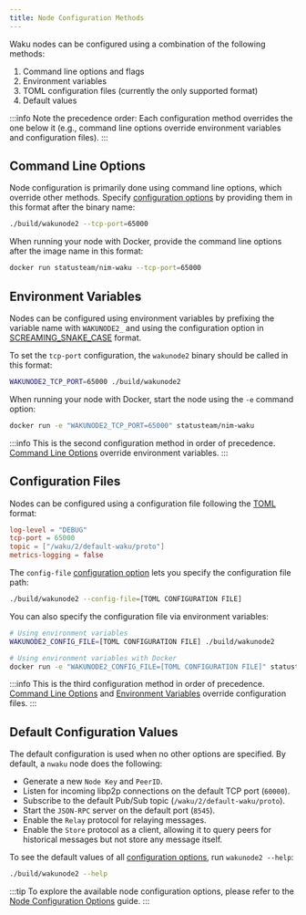 ```yaml
---
title: Node Configuration Methods
---
```


Waku nodes can be configured using a combination of the following methods:

1. Command line options and flags
2. Environment variables
3. TOML configuration files (currently the only supported format)
4. Default values

:::info
Note the precedence order: Each configuration method overrides the one below it (e.g., command line options override environment variables and configuration files).
:::

## Command Line Options

Node configuration is primarily done using command line options, which override other methods. Specify [configuration options](/guides/reference/node-config-options) by providing them in this format after the binary name:

```bash
./build/wakunode2 --tcp-port=65000
```

When running your node with Docker, provide the command line options after the image name in this format:

```bash
docker run statusteam/nim-waku --tcp-port=65000
```

## Environment Variables

Nodes can be configured using environment variables by prefixing the variable name with `WAKUNODE2_` and using the configuration option in [SCREAMING_SNAKE_CASE](https://en.wiktionary.org/wiki/screaming_snake_case) format.

To set the `tcp-port` configuration, the `wakunode2` binary should be called in this format:

```bash
WAKUNODE2_TCP_PORT=65000 ./build/wakunode2
```

When running your node with Docker, start the node using the `-e` command option:

```bash
docker run -e "WAKUNODE2_TCP_PORT=65000" statusteam/nim-waku
```

:::info
This is the second configuration method in order of precedence. [Command Line Options](#command-line-options) override environment variables.
:::

## Configuration Files

Nodes can be configured using a configuration file following the [TOML](https://toml.io/en/) format:

```toml title="TOML Config File" showLineNumbers
log-level = "DEBUG"
tcp-port = 65000
topic = ["/waku/2/default-waku/proto"]
metrics-logging = false
```

The `config-file` [configuration option](/guides/reference/node-config-options) lets you specify the configuration file path:

```bash
./build/wakunode2 --config-file=[TOML CONFIGURATION FILE]
```

You can also specify the configuration file via environment variables:

```bash
# Using environment variables
WAKUNODE2_CONFIG_FILE=[TOML CONFIGURATION FILE] ./build/wakunode2

# Using environment variables with Docker
docker run -e "WAKUNODE2_CONFIG_FILE=[TOML CONFIGURATION FILE]" statusteam/nim-waku
```

:::info
This is the third configuration method in order of precedence. [Command Line Options](#command-line-options) and [Environment Variables](#environment-variables) override configuration files.
:::

## Default Configuration Values

The default configuration is used when no other options are specified. By default, a `nwaku` node does the following:

- Generate a new `Node Key` and `PeerID`.
- Listen for incoming libp2p connections on the default TCP port (`60000`).
- Subscribe to the default Pub/Sub topic (`/waku/2/default-waku/proto`).
- Start the `JSON-RPC` server on the default port (`8545`).
- Enable the `Relay` protocol for relaying messages.
- Enable the `Store` protocol as a client, allowing it to query peers for historical messages but not store any message itself.

To see the default values of all [configuration options](/guides/reference/node-config-options), run `wakunode2 --help`:

```bash
./build/wakunode2 --help
```

:::tip
To explore the available node configuration options, please refer to the [Node Configuration Options](/guides/reference/node-config-options) guide.
:::